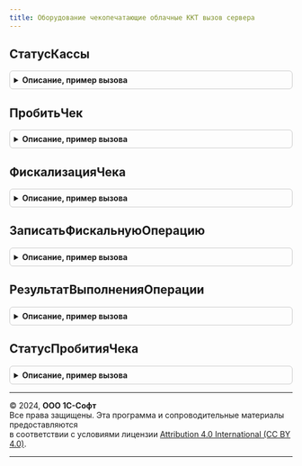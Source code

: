 ```yaml
---
title: Оборудование чекопечатающие облачные ККТ вызов сервера
---
```



## СтатусКассы
<details style="margin: 1em 0; padding: 0.5em; border: 1px solid #ccc; border-radius: 6px;">

<summary style="font-weight: bold; cursor: pointer;">Описание, пример вызова</summary>

```bsl

Функция СтатусКассы(ИдентификаторОборудования) Экспорт
```

Пример вызова
```bsl
Результат = ОборудованиеЧекопечатающиеОблачныеККТВызовСервера.СтатусКассы(ИдентификаторОборудования) 
```
</details>

## ПробитьЧек
<details style="margin: 1em 0; padding: 0.5em; border: 1px solid #ccc; border-radius: 6px;">

<summary style="font-weight: bold; cursor: pointer;">Описание, пример вызова</summary>

```bsl

Функция ПробитьЧек(ДокументОперации, ИдентификаторОборудования, ПараметрыДокумента) Экспорт
```

Пример вызова
```bsl
Результат = ОборудованиеЧекопечатающиеОблачныеККТВызовСервера.ПробитьЧек(ДокументОперации, ИдентификаторОборудования, ПараметрыДокумента) 
```
</details>

## ФискализацияЧека
<details style="margin: 1em 0; padding: 0.5em; border: 1px solid #ccc; border-radius: 6px;">

<summary style="font-weight: bold; cursor: pointer;">Описание, пример вызова</summary>

```bsl

Функция ФискализацияЧека(ДокументОперации, ИдентификаторОборудования, ПараметрыДокумента) Экспорт
```

Пример вызова
```bsl
Результат = ОборудованиеЧекопечатающиеОблачныеККТВызовСервера.ФискализацияЧека(ДокументОперации, ИдентификаторОборудования, ПараметрыДокумента) 
```
</details>

## ЗаписатьФискальнуюОперацию
<details style="margin: 1em 0; padding: 0.5em; border: 1px solid #ccc; border-radius: 6px;">

<summary style="font-weight: bold; cursor: pointer;">Описание, пример вызова</summary>

```bsl

Процедура ЗаписатьФискальнуюОперацию(ДанныеОперации, РезультатВыполнения) Экспорт
```

Пример вызова
```bsl
ОборудованиеЧекопечатающиеОблачныеККТВызовСервера.ЗаписатьФискальнуюОперацию(ДанныеОперации, РезультатВыполнения) 
```
</details>

## РезультатВыполненияОперации
<details style="margin: 1em 0; padding: 0.5em; border: 1px solid #ccc; border-radius: 6px;">

<summary style="font-weight: bold; cursor: pointer;">Описание, пример вызова</summary>

```bsl

Функция РезультатВыполненияОперации(Результат, ДополнительныеПараметры) Экспорт
```

Пример вызова
```bsl
Результат = ОборудованиеЧекопечатающиеОблачныеККТВызовСервера.РезультатВыполненияОперации(Результат, ДополнительныеПараметры) 
```
</details>

## СтатусПробитияЧека
<details style="margin: 1em 0; padding: 0.5em; border: 1px solid #ccc; border-radius: 6px;">

<summary style="font-weight: bold; cursor: pointer;">Описание, пример вызова</summary>

```bsl

Функция СтатусПробитияЧека(ДокументОперации) Экспорт
```

Пример вызова
```bsl
Результат = ОборудованиеЧекопечатающиеОблачныеККТВызовСервера.СтатусПробитияЧека(ДокументОперации) 
```
</details>

---

© 2024, **ООО 1С-Софт**  
Все права защищены. Эта программа и сопроводительные материалы предоставляются  
в соответствии с условиями лицензии [Attribution 4.0 International (CC BY 4.0)](https://creativecommons.org/licenses/by/4.0/legalcode).

---
